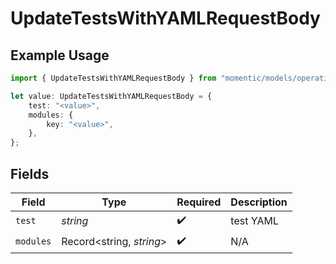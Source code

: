 # UpdateTestsWithYAMLRequestBody

## Example Usage

```typescript
import { UpdateTestsWithYAMLRequestBody } from "momentic/models/operations";

let value: UpdateTestsWithYAMLRequestBody = {
    test: "<value>",
    modules: {
        key: "<value>",
    },
};
```

## Fields

| Field                    | Type                     | Required                 | Description              |
| ------------------------ | ------------------------ | ------------------------ | ------------------------ |
| `test`                   | *string*                 | :heavy_check_mark:       | test YAML                |
| `modules`                | Record<string, *string*> | :heavy_check_mark:       | N/A                      |